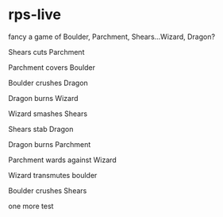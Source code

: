 # rps-live
fancy a game of Boulder, Parchment, Shears...Wizard, Dragon?


Shears cuts Parchment

Parchment covers Boulder

Boulder crushes Dragon

Dragon burns Wizard

Wizard smashes Shears

Shears stab Dragon

Dragon burns Parchment

Parchment wards against Wizard

Wizard transmutes boulder

Boulder crushes Shears

one more test
